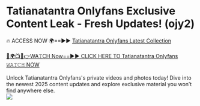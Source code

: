 # Tatianatantra Onlyfans Exclusive Content Leak - Fresh Updates! (ojy2)

🔥 ACCESS NOW 🌍==►► <a href="https://tinyurl.com/kvy9nzfs" rel="nofollow">Tatianatantra Onlyfans Latest Collection</a>
<br><br>
[🔴🌍📺📱👉WA𝚃CH Now==►► CLICK HERE TO Tatianatantra Onlyfans 𝚆𝙰𝚃𝙲𝙷 NOW](https://tinyurl.com/kvy9nzfs)
<br><br>
Unlock Tatianatantra Onlyfans's private videos and photos today! Dive into the newest 2025 content updates and explore exclusive material you won’t find anywhere else.
<br>
<a href="https://tinyurl.com/kvy9nzfs" rel="nofollow" data-target="animated-image.originalLink"><img src="https://camo.githubusercontent.com/8a4f000d20f83aca3bf7ec5f350d767afa0574a8a352519fd8cfa583a6f93a33/68747470733a2f2f692e696d6775722e636f6d2f644a486b345a712e676966" data-canonical-src="https://i.imgur.com/dJHk4Zq.gif" style="max-width: 100%; display: inline-block;" data-target="animated-image.originalImage"></a>
<br>
